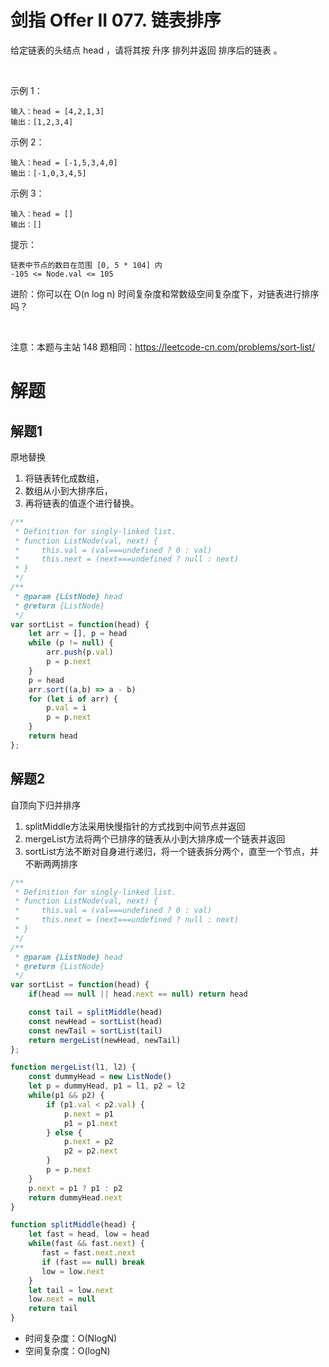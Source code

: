 # 剑指 Offer II 077. 链表排序
给定链表的头结点 head ，请将其按 升序 排列并返回 排序后的链表 。

 

示例 1：
```
输入：head = [4,2,1,3]
输出：[1,2,3,4]
```

示例 2：
```
输入：head = [-1,5,3,4,0]
输出：[-1,0,3,4,5]
```

示例 3：
```
输入：head = []
输出：[]
```

提示：
```
链表中节点的数目在范围 [0, 5 * 104] 内
-105 <= Node.val <= 105
```

进阶：你可以在 O(n log n) 时间复杂度和常数级空间复杂度下，对链表进行排序吗？

 

注意：本题与主站 148 题相同：https://leetcode-cn.com/problems/sort-list/

# 解题
## 解题1
原地替换
1. 将链表转化成数组，
2. 数组从小到大排序后，
3. 再将链表的值逐个进行替换。
```js
/**
 * Definition for singly-linked list.
 * function ListNode(val, next) {
 *     this.val = (val===undefined ? 0 : val)
 *     this.next = (next===undefined ? null : next)
 * }
 */
/**
 * @param {ListNode} head
 * @return {ListNode}
 */
var sortList = function(head) {
    let arr = [], p = head
    while (p != null) {
        arr.push(p.val)
        p = p.next
    }
    p = head
    arr.sort((a,b) => a - b)
    for (let i of arr) {
        p.val = i
        p = p.next 
    }
    return head
};
```

## 解题2
自顶向下归并排序
1. splitMiddle方法采用快慢指针的方式找到中间节点并返回
2. mergeList方法将两个已排序的链表从小到大排序成一个链表并返回
3. sortList方法不断对自身进行递归，将一个链表拆分两个，直至一个节点，并不断两两排序
```js
/**
 * Definition for singly-linked list.
 * function ListNode(val, next) {
 *     this.val = (val===undefined ? 0 : val)
 *     this.next = (next===undefined ? null : next)
 * }
 */
/**
 * @param {ListNode} head
 * @return {ListNode}
 */
var sortList = function(head) {
    if(head == null || head.next == null) return head

    const tail = splitMiddle(head)
    const newHead = sortList(head)
    const newTail = sortList(tail)
    return mergeList(newHead, newTail)
};

function mergeList(l1, l2) {
    const dummyHead = new ListNode()
    let p = dummyHead, p1 = l1, p2 = l2
    while(p1 && p2) {
        if (p1.val < p2.val) {
            p.next = p1
            p1 = p1.next
        } else {
            p.next = p2
            p2 = p2.next
        }
        p = p.next
    }
    p.next = p1 ? p1 : p2
    return dummyHead.next
}

function splitMiddle(head) {
    let fast = head, low = head
    while(fast && fast.next) {
       fast = fast.next.next
       if (fast == null) break
       low = low.next
    }
    let tail = low.next
    low.next = null
    return tail
}
```
- 时间复杂度：O(NlogN)
- 空间复杂度：O(logN)